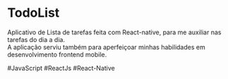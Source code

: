 # TodoList

Aplicativo de Lista de tarefas feita com React-native, para me auxiliar nas tarefas do dia a dia. <br>
A aplicação serviu também para aperfeiçoar minhas habilidades em desenvolvimento frontend mobile. <br>

#JavaScript
#ReactJs
#React-Native


